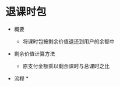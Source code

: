 # 退课时包

* 概要
	* 将课时包按剩余价值退还到用户的余额中

* 剩余价值计算方法
	* 原支付金额乘以剩余课时与总课时之比

* 流程
	* 
<!--stackedit_data:
eyJoaXN0b3J5IjpbLTQ0MDM2OTgxOF19
-->
